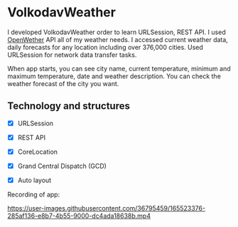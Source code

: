 # VolkodavWeather

I developed VolkodavWeather order to learn URLSession, REST API. I used [OpenWether](https://openweathermap.org/api) API all of my weather needs. I accessed current weather data, daily forecasts for any location including over 376,000 cities. Used URLSession for network data transfer tasks. 

When app starts, you can see city name, current temperature, minimum and maximum temperature, date and weather description. You can check the weather forecast of the city you want.



## Technology and structures
- [x] URLSession
- [X] REST API
- [x] CoreLocation
- [x] Grand Central Dispatch (GCD)
- [x] Auto layout



Recording of app:

https://user-images.githubusercontent.com/36795459/165523376-285af136-e8b7-4b55-9000-dc4ada18638b.mp4

